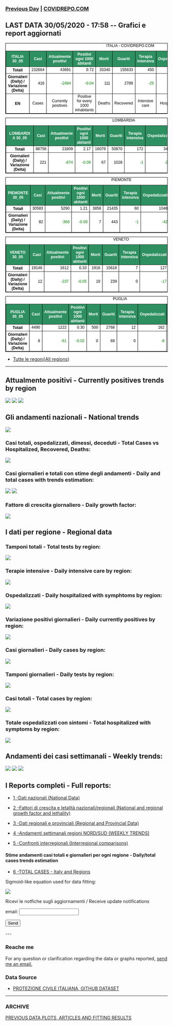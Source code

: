 <!-- start -->
### [Previous Day](/index_29_05.md) | <a href="https://marcelchiarello.github.io/showdata/">COVIDREPO.COM</a>
## LAST DATA 30/05/2020 - 17:58 -- Grafici e report aggiornati

<table style=" color:black; font-size:12; font-family:arial; text-align:center; " cellpadding="2.5" cellspacing="0" border="1" bordercolor="black" bgcolor="#FFFFFF">
<caption>ITALIA - COVIDREPO.COM</caption>
<tr style="color:#FFFFFF;background:#2E9061">
<th>ITALIA 30_05</th>
<th>Casi</th>
<th>Attualmente positivi</th>
<th>Positivi ogni 1000 abitanti</th>
<th>Morti</th>
<th>Guariti</th>
<th>Terapia intensiva</th>
<th>Ospedalizzati</th>
<th>Ricoverati con sintomi</th>
<th>Isolamento domiciliare</th>
<th>Tamponi</th>
</tr>
<tr>
<th>Totali</th>
<td align="right"> 232664</td>
<td align="right"> 43691</td>
<td align="right"> 0.72</td>
<td align="right"> 33340</td>
<td align="right"> 155633</td>
<td align="right"> 450</td>
<td align="right"> 7130</td>
<td align="right"> 6680</td>
<td align="right"> 36561</td>
<td align="right"> 3824621</td>
</tr>
<tr>
<th>Giornalieri (Daily) / Variazione (Delta)</th>
<td align="right"> 416</td>
<td align="right" style=" color:green; "> -2484</td>
<td align="right" style=" color:green; "> -0.04</td>
<td align="right"> 111</td>
<td align="right"> 2789</td>
<td align="right" style=" color:green; "> -25</td>
<td align="right" style=" color:green; "> -439</td>
<td align="right" style=" color:green; "> -414</td>
<td align="right" style=" color:green; "> -2045</td>
<td align="right"> 69342</td>
</tr>
<tr>
<th>EN</th>
<td>Cases</td>
<td>Currently positives</td>
<td>Positive for every 1000 inhabitants</td>
<td>Deaths</td>
<td>Recovered</td>
<td>Intensive care</td>
<td>Hospitalized</td>
<td>Hospitalized with symptoms</td>
<td>Home isolation</td>
<td>Tests</td>
</tr>
</table>

<table style=" color:black; font-size:12; font-family:arial; text-align:center; " cellpadding="2.5" cellspacing="0" border="1" bordercolor="black" bgcolor="#FFFFFF">
<caption>LOMBARDIA</caption>
<tr style="color:#FFFFFF;background:#2E9061">
<th>LOMBARDIA 30_05</th>
<th>Casi</th>
<th>Attualmente positivi</th>
<th>Positivi ogni 1000 abitanti</th>
<th>Morti</th>
<th>Guariti</th>
<th>Terapia intensiva</th>
<th>Ospedalizzati</th>
<th>Ricoverati con sintomi</th>
<th>Isolamento domiciliare</th>
<th>Tamponi</th>
</tr>
<tr>
<th>Totali</th>
<td align="right"> 88758</td>
<td align="right"> 21809</td>
<td align="right"> 2.17</td>
<td align="right"> 16079</td>
<td align="right"> 50870</td>
<td align="right"> 172</td>
<td align="right"> 3479</td>
<td align="right"> 3307</td>
<td align="right"> 18330</td>
<td align="right"> 741447</td>
</tr>
<tr>
<th>Giornalieri (Daily) / Variazione (Delta)</th>
<td align="right"> 221</td>
<td align="right" style=" color:green; "> -874</td>
<td align="right" style=" color:green; "> -0.09</td>
<td align="right"> 67</td>
<td align="right"> 1028</td>
<td align="right" style=" color:green; "> -1</td>
<td align="right" style=" color:green; "> -246</td>
<td align="right" style=" color:green; "> -245</td>
<td align="right" style=" color:green; "> -628</td>
<td align="right"> 14301</td>
</tr>
</table>

<table style=" color:black; font-size:12; font-family:arial; text-align:center; " cellpadding="2.5" cellspacing="0" border="1" bordercolor="black" bgcolor="#FFFFFF">
<caption>PIEMONTE</caption>
<tr style="color:#FFFFFF;background:#2E9061">
<th>PIEMONTE 30_05</th>
<th>Casi</th>
<th>Attualmente positivi</th>
<th>Positivi ogni 1000 abitanti</th>
<th>Morti</th>
<th>Guariti</th>
<th>Terapia intensiva</th>
<th>Ospedalizzati</th>
<th>Ricoverati con sintomi</th>
<th>Isolamento domiciliare</th>
<th>Tamponi</th>
</tr>
<tr>
<th>Totali</th>
<td align="right"> 30583</td>
<td align="right"> 5290</td>
<td align="right"> 1.21</td>
<td align="right"> 3858</td>
<td align="right"> 21435</td>
<td align="right"> 60</td>
<td align="right"> 1048</td>
<td align="right"> 988</td>
<td align="right"> 4242</td>
<td align="right"> 315828</td>
</tr>
<tr>
<th>Giornalieri (Daily) / Variazione (Delta)</th>
<td align="right"> 82</td>
<td align="right" style=" color:green; "> -368</td>
<td align="right" style=" color:green; "> -0.08</td>
<td align="right"> 7</td>
<td align="right"> 443</td>
<td align="right" style=" color:green; "> -1</td>
<td align="right" style=" color:green; "> -42</td>
<td align="right" style=" color:green; "> -41</td>
<td align="right" style=" color:green; "> -326</td>
<td align="right"> 6331</td>
</tr>
</table>

<table style=" color:black; font-size:12; font-family:arial; text-align:center; " cellpadding="2.5" cellspacing="0" border="1" bordercolor="black" bgcolor="#FFFFFF">
<caption>VENETO</caption>
<tr style="color:#FFFFFF;background:#2E9061">
<th>VENETO 30_05</th>
<th>Casi</th>
<th>Attualmente positivi</th>
<th>Positivi ogni 1000 abitanti</th>
<th>Morti</th>
<th>Guariti</th>
<th>Terapia intensiva</th>
<th>Ospedalizzati</th>
<th>Ricoverati con sintomi</th>
<th>Isolamento domiciliare</th>
<th>Tamponi</th>
</tr>
<tr>
<th>Totali</th>
<td align="right"> 19146</td>
<td align="right"> 1612</td>
<td align="right"> 0.33</td>
<td align="right"> 1916</td>
<td align="right"> 15618</td>
<td align="right"> 7</td>
<td align="right"> 127</td>
<td align="right"> 120</td>
<td align="right"> 1485</td>
<td align="right"> 660151</td>
</tr>
<tr>
<th>Giornalieri (Daily) / Variazione (Delta)</th>
<td align="right"> 12</td>
<td align="right" style=" color:green; "> -237</td>
<td align="right" style=" color:green; "> -0.05</td>
<td align="right"> 10</td>
<td align="right"> 239</td>
<td align="right"> 0</td>
<td align="right" style=" color:green; "> -17</td>
<td align="right" style=" color:green; "> -17</td>
<td align="right" style=" color:green; "> -220</td>
<td align="right"> 15102</td>
</tr>
</table>

<table style=" color:black; font-size:12; font-family:arial; text-align:center; " cellpadding="2.5" cellspacing="0" border="1" bordercolor="black" bgcolor="#FFFFFF">
<caption>PUGLIA</caption>
<tr style="color:#FFFFFF;background:#2E9061">
<th>PUGLIA 30_05</th>
<th>Casi</th>
<th>Attualmente positivi</th>
<th>Positivi ogni 1000 abitanti</th>
<th>Morti</th>
<th>Guariti</th>
<th>Terapia intensiva</th>
<th>Ospedalizzati</th>
<th>Ricoverati con sintomi</th>
<th>Isolamento domiciliare</th>
<th>Tamponi</th>
</tr>
<tr>
<th>Totali</th>
<td align="right"> 4490</td>
<td align="right"> 1222</td>
<td align="right"> 0.30</td>
<td align="right"> 500</td>
<td align="right"> 2768</td>
<td align="right"> 12</td>
<td align="right"> 162</td>
<td align="right"> 150</td>
<td align="right"> 1060</td>
<td align="right"> 116765</td>
</tr>
<tr>
<th>Giornalieri (Daily) / Variazione (Delta)</th>
<td align="right"> 8</td>
<td align="right" style=" color:green; "> -61</td>
<td align="right" style=" color:green; "> -0.02</td>
<td align="right"> 0</td>
<td align="right"> 69</td>
<td align="right"> 0</td>
<td align="right" style=" color:green; "> -8</td>
<td align="right" style=" color:green; "> -8</td>
<td align="right" style=" color:green; "> -53</td>
<td align="right"> 2177</td>
</tr>
</table>

- [Tutte le regoni(All regions)](/Tables/regionsTable_30_05.md)

---

## Attualmente positivi - Currently positives trends by region
<img src="https://covidrepo.com/RUN_30_05/RUN4/RUN_INTEREGION_16.png">
<img src="https://covidrepo.com/RUN_30_05/RUN4/RUN_INTEREGION_17.png">
<img src="https://covidrepo.com/RUN_30_05/RUN4/RUN_INTEREGION_18.png">

## Gli andamenti nazionali - National trends
<img src="https://marcelchiarello.github.io/showdata/RUN_30_05/RUN0/RUN_DATA_ITALIA_01.png">

### Casi totali, ospedalizzati, dimessi, deceduti - Total Cases vs Hospitalized, Recovered, Deaths:
<img src="https://marcelchiarello.github.io/showdata/RUN_30_05/RUN0/RUN_DATA_ITALIA_02.png">

### Casi giornalieri e totali con stime degli andamenti - Daily and total cases with trends estimation:
<img src="https://marcelchiarello.github.io/showdata/RUN_30_05/RUN1/RUN_DATA_FIT_TOTAL_CASES_ITALY_REGIONS_01.png">
<img src="https://marcelchiarello.github.io/showdata/RUN_30_05/RUN1/RUN_DATA_FIT_TOTAL_CASES_ITALY_REGIONS_02.png">

### Fattore di crescita giornaliero - Daily growth factor:
<img src="https://marcelchiarello.github.io/showdata/RUN_30_05/RUN6/RUN_FACTORS_01.png">

## I dati per regione - Regional data

### Tamponi totali - Total tests by region:
<img src="https://marcelchiarello.github.io/showdata/RUN_30_05/RUN4/RUN_INTEREGION_02.png">

### Terapie intensive - Daily intensive care by region:
<img src="https://marcelchiarello.github.io/showdata/RUN_30_05/RUN4/RUN_INTEREGION_13.png">

### Ospedalizzati - Daily hospitalized with symphtoms by region:
<img src="https://marcelchiarello.github.io/showdata/RUN_30_05/RUN4/RUN_INTEREGION_14.png">

### Variazione positivi giornalieri - Daily currently positives by region:
<img src="https://marcelchiarello.github.io/showdata/RUN_30_05/RUN4/RUN_INTEREGION_15.png">

### Casi giornalieri - Daily cases by region:
<img src="https://marcelchiarello.github.io/showdata/RUN_30_05/RUN4/RUN_INTEREGION_11.png">

### Tamponi giornalieri - Daily tests by region:
<img src="https://marcelchiarello.github.io/showdata/RUN_30_05/RUN4/RUN_INTEREGION_12.png">

### Casi totali - Total cases by region:
<img src="https://marcelchiarello.github.io/showdata/RUN_30_05/RUN4/RUN_INTEREGION_01.png">

### Totale ospedalizzati con sintomi - Total hospitalized with symptoms by region:
<img src="https://marcelchiarello.github.io/showdata/RUN_30_05/RUN4/RUN_INTEREGION_05.png">

## Andamenti dei casi settimanali - Weekly trends:
<img src="https://marcelchiarello.github.io/showdata/RUN_30_05/RUN5/RUN_NEWTRENDS_01.png">
<img src="https://marcelchiarello.github.io/showdata/RUN_30_05/RUN5/RUN_NEWTRENDS_02.png">
<img src="https://marcelchiarello.github.io/showdata/RUN_30_05/RUN5/RUN_NEWTRENDS_03.png">

## I Reports completi - Full reports:

- [1 -Dati nazionali (National Data)](/RUN_30_05/RUN0/RUN.html)

- [2 -Fattori di crescita e letalità nazionali/regionali (National and regional growth factor and lethality)](/RUN_30_05/RUN6/RUN.html)

- [3 -Dati regionali e provinciali (Regional and Provincial Data)](/RUN_30_05/RUN2/RUN.html)

- [4 -Andamenti settimanali regioni NORD/SUD (WEEKLY TRENDS)](/RUN_30_05/RUN5/RUN.html)

- [5 -Confronti interregionali (Interregional comparisons)](/RUN_30_05/RUN4/RUN.html)

#### Stime andamenti casi totali e giornalieri per ogni regione - Daily/total cases trends estimation

- [6 -TOTAL CASES - Italy and Regions](/RUN_30_05/RUN1/RUN.html)

Sigmoid-like equation used for data fitting:

<img src="https://latex.codecogs.com/svg.latex?Sig = \frac{a}{e^{b(x+c)} + a_1e^{b_1(x+c_1)} - d}" border="0"/>

Ricevi le notfiche sugli aggiornamenti / Receive update notifications
<form
action="https://formspree.io/mgenvwep"
method="POST"
>
<label>
email:
<input type="text" name="_replyto">
</label>

<!-- your other form fields go here -->

<button type="submit">Send</button>
</form>
---

### Reache me

For any question or clarification regarding the data or graphs reported, <a href="mailto:marcello.chiarello@outlook.com">send me an email.</a>



### Data Source

- [PROTEZIONE CIVILE ITALIANA, GITHUB DATASET](https://github.com/pcm-dpc/COVID-19)

---

### ARCHIVE
[PREVIOUS DATA,PLOTS, ARTICLES AND FITTING RESULTS](/archive.md)

